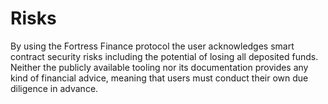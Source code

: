 # Risks

By using the Fortress Finance protocol the user acknowledges smart contract security risks including the potential of losing all deposited funds. Neither the publicly available tooling nor its documentation provides any kind of financial advice, meaning that users must conduct their own due diligence in advance.
